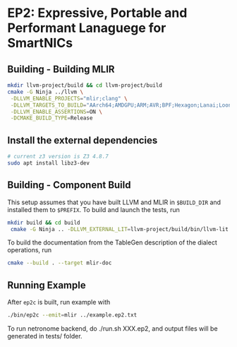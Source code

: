 # EP2: Expressive, Portable and Performant Lanaguege for SmartNICs

## Building - Building MLIR

```sh
mkdir llvm-project/build && cd llvm-project/build
cmake -G Ninja ../llvm \
 -DLLVM_ENABLE_PROJECTS="mlir;clang" \
 -DLLVM_TARGETS_TO_BUILD="AArch64;AMDGPU;ARM;AVR;BPF;Hexagon;Lanai;LoongArch;Mips;MSP430;NVPTX;PowerPC;RISCV;Sparc;SystemZ;VE;WebAssembly;X86;XCore" \
 -DLLVM_ENABLE_ASSERTIONS=ON \
 -DCMAKE_BUILD_TYPE=Release 

```

## Install the external dependencies

```sh
# current z3 version is Z3 4.8.7
sudo apt install libz3-dev
```

## Building - Component Build

This setup assumes that you have built LLVM and MLIR in `$BUILD_DIR` and installed them to `$PREFIX`. To build and launch the tests, run
```sh
mkdir build && cd build
 cmake -G Ninja .. -DLLVM_EXTERNAL_LIT=llvm-project/build/bin/llvm-lit -DMLIR_DIR=llvm-project/build/lib/cmake/mlir
```
To build the documentation from the TableGen description of the dialect operations, run
```sh
cmake --build . --target mlir-doc
```

## Running Example

After `ep2c` is built, run example with
```sh
./bin/ep2c --emit=mlir ../example.ep2.txt
```

To run netronome backend, do ./run.sh XXX.ep2, and output files will be generated in tests/ folder.
